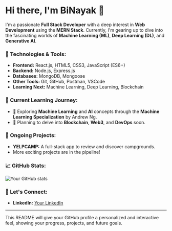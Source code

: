 # Hi there, I'm BiNayak 👋

I'm a passionate **Full Stack Developer** with a deep interest in **Web Development** using the **MERN Stack**. Currently, I'm gearing up to dive into the fascinating worlds of **Machine Learning (ML)**, **Deep Learning (DL)**, and **Generative AI**.

### 🚀 Technologies & Tools:
- **Frontend:** React.js, HTML5, CSS3, JavaScript (ES6+)
- **Backend:** Node.js, Express.js
- **Databases:** MongoDB, Mongoose
- **Other Tools:** Git, GitHub, Postman, VSCode
- **Learning Next:** Machine Learning, Deep Learning, Blockchain

### 🌱 Current Learning Journey:
- 🧠 Exploring **Machine Learning** and **AI** concepts through the **Machine Learning Specialization** by Andrew Ng.
- 📜 Planning to delve into **Blockchain**, **Web3**, and **DevOps** soon.
  
### 🔧 Ongoing Projects:
- **YELPCAMP:** A full-stack app to review and discover campgrounds.
- More exciting projects are in the pipeline!

### 📈 GitHub Stats:
![Your GitHub stats](https://github-readme-stats.vercel.app/api?username=your-username&show_icons=true&theme=radical)


### 📝 Let's Connect:
- **LinkedIn:** [Your LinkedIn](https://www.linkedin.com/in/your-profile)


---

This README will give your GitHub profile a personalized and interactive feel, showing your progress, projects, and future goals.


